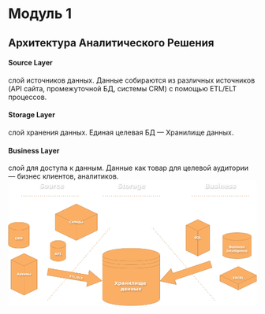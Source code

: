 <h1>Модуль 1</h1>

<h2>Архитектура Аналитического Решения</h2>

<h4>Source Layer</h4> слой источников данных.
Данные собираются из различных источников (API сайта, промежуточной БД, системы CRM) с помощью ETL/ELT процессов.

<h4>Storage Layer</h4> слой хранения данных.
Единая целевая БД — Хранилище данных.

<h4>Business Layer</h4> слой для доступа к данным.
Данные как товар для целевой аудитории — бизнес клиентов, аналитиков.
<br/>
<img src='https://raw.githubusercontent.com/siochy/data-learn/main/DE-101/Module1/Module1.drawio.png' alt='Архитектура Сбора Данных'>
